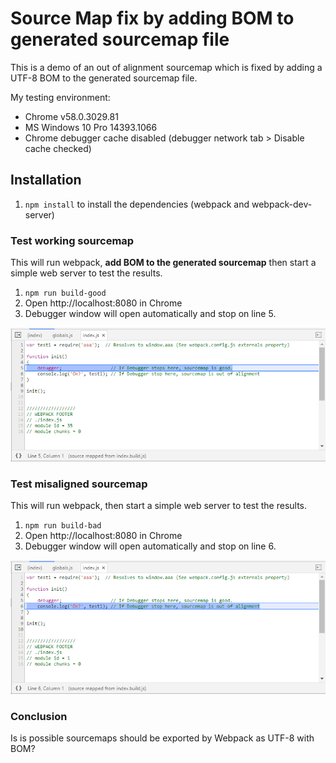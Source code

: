 # Source Map fix by adding BOM to generated sourcemap file

This is a demo of an out of alignment sourcemap which is fixed by adding a UTF-8 BOM to the generated sourcemap file.

My testing environment:

- Chrome v58.0.3029.81
- MS Windows 10 Pro 14393.1066
- Chrome debugger cache disabled (debugger network tab  > Disable cache checked)

## Installation

1. `npm install` to install the dependencies (webpack and webpack-dev-server)

### Test working sourcemap

This will run webpack, **add BOM to the generated sourcemap** then start a simple web server to test the results.

1. `npm run build-good`
2. Open http://localhost:8080 in Chrome
3. Debugger window will open automatically and stop on line 5.

![Screenshot of Debugger](https://raw.githubusercontent.com/ldstein/webpack-sourcemap-test/master/doc/good.png)

### Test misaligned sourcemap

This will run webpack, then start a simple web server to test the results.

1. `npm run build-bad`
2. Open http://localhost:8080 in Chrome
3. Debugger window will open automatically and stop on line 6.

![Screenshot of Debugger](https://raw.githubusercontent.com/ldstein/webpack-sourcemap-test/master/doc/bad.png)

### Conclusion

Is is possible sourcemaps should be exported by Webpack as UTF-8 with BOM?

